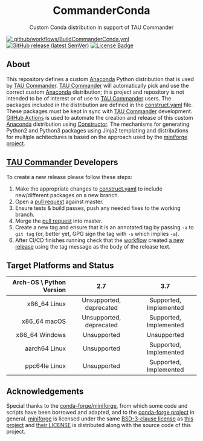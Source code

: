 <div align='center'>

# CommanderConda

Custom Conda distribution in support of TAU Commander

</div>

[![.github/workflows/BuildCommanderConda.yml][GHA badge]][workflow]
[![GitHub release (latest SemVer)][Release badge]][latest]
[![License Badge][license badge]][license]

## About

This repository defines a custom [Anaconda] Python distribution that is used by [TAU Commander].
[TAU Commander] will automatically pick and use the correct custom [Anaconda] distribution;
this project and repository is not intended to be of interest or of use to [TAU Commander] users.
The packages included in the distribution are defined in the [construct.yaml] file.
These packages must be kept in sync with [TAU Commander] development.
[GitHub Actions] is used to automate the creation and release of this custom [Anaconda] distribution using [Constructor].
The mechanisms for generating Python2 and Python3 packages using Jinja2 templating and distributions for multiple achitectures
is based on the approach used by the [miniforge project][miniforge].

## [TAU Commander] Developers

To create a new release please follow these steps:

1. Make the appropriate changes to [construct.yaml] to include new/different packages on a new branch.
2. Open a [pull request] against master.
3. Ensure tests & build passes, push any needed fixes to the working branch.
4. Merge the [pull request] into master.
5. Create a new tag and ensure that it is an annotated tag by passing `-a` to `git tag` (or, better yet, GPG sign the tag with `-s` which implies `-a`).
6. After CI/CD finishes running check that the [workflow] created [a new release][latest] using the tag message as the body of the release text.

## Target Platforms and Status

| Arch-OS \ Python Version | 2.7 | 3.7 |
| --------------------: | :--: | :--: |
| x86_64 Linux | Unsupported, deprecated | Supported, Implemented |
| x86_64 macOS | Unsupported, deprecated | Supported, Implemented |
| x86_64 Windows | Unsupported | Unsupported |
| aarch64 Linux | Unsupported | Supported, Implemented |
| ppc64le Linux | Unsupported | Supported, Implemented |

## Acknowledgements

Special thanks to the [conda-forge/miniforge][miniforge],
from which some code and scripts have been borrowed and adapted,
and to the [conda-forge project] in general.
[miniforge] is licensed under the same [BSD-3-clause license] as [this project][license]
and [their LICENSE] is distributed along with the source code of this project.

[GHA badge]: https://github.com/ParaToolsInc/CommanderConda/workflows/Build%20Commander%20Conda/badge.svg?branch=master&event=push
[Release badge]: https://img.shields.io/github/v/release/ParaToolsInc/CommanderConda?sort=semver
[workflow]: https://github.com/ParaToolsInc/CommanderConda/actions?query=workflow%3A%22Build+Commander+Conda%22
[latest]: https://github.com/ParaToolsInc/CommanderConda/releases/latest
[license badge]: https://img.shields.io/github/license/ParaToolsInc/CommanderConda
[license]: https://github.com/ParaToolsInc/CommanderConda/blob/master/LICENSE
[TAU Commander]: https://github.com/ParaToolsInc/taucmdr
[construct.yaml]: https://github.com/ParaToolsInc/CommanderConda/blob/master/CommanderConda/construct.yaml
[GitHub Actions]: https://help.github.com/en/actions
[Constructor]: https://github.com/conda/constructor
[miniforge]: https://github.com/conda-forge/miniforge
[pull request]: https://github.com/ParaToolsInc/CommanderConda/pulls
[Anaconda]: https://docs.conda.io/projects/conda/en/latest/
[conda-forge project]: https://conda-forge.org
[BSD-3-clause license]: https://opensource.org/licenses/BSD-3-Clause
[their LICENSE]: https://github.com/ParaToolsInc/CommanderConda/blob/master/miniforge-LICENSE
